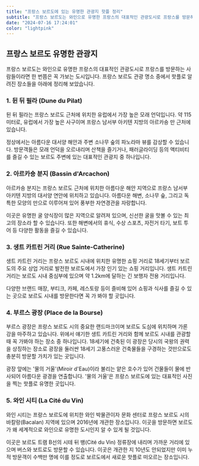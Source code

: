 ```yaml
---
title: "프랑스 보르도에 있는 유명한 관광지 핫플 정리"
subtitle: "프랑스 보르도는 와인으로 유명한 프랑스의 대표적인 관광도시로 프랑스를 방문하는 사람들이라면 한 번쯤은 꼭 가보는 도시입니다. 프랑스 보르도 관광 명소 중에서 핫플로 알려진 장소들을 소개하는 포스팅입니다."
date: "2024-07-16 17:24:01"
color: "lightpink"
---
```



<h2><b>프랑스 보르도 유명한 관광지</b></h2>
<p>프랑스 보르도는 와인으로 유명한 프랑스의 대표적인 관광도시로 프랑스를 방문하는 사람들이라면 한 번쯤은 꼭 가보는 도시입니다. 프랑스 보르도 관광 명소 중에서 핫플로 알려진 장소들을 아래에 정리해 보았습니다.</p>
<p></p>
<p></p>
<h3><b>1. 뒨 뒤 필라 (Dune du Pilat)</b></h3>
<p>뒨 뒤 필라는 프랑스 보르도 근처에 위치한 유럽에서 가장 높은 모래 언덕입니다. 약 115미터로, 유럽에서 가장 높은 사구이며 프랑스 남서부 아키텐 지방의 아르카숑 만 근처에 있습니다.</p>
<p></p>
<p>정상에서는 아름다운 대서양 해안과 주변 소나무 숲의 파노라마 뷰를 감상할 수 있습니다. 방문객들은 모래 언덕을 오르내리며 산책을 즐기거나, 패러글라이딩 등의 액티비티를 즐길 수 있는 보르도 주변에 있는 대표적인 관광지 중 하나입니다.</p>
<p></p>
<p></p>
<h3><b>2. 아르카숑 분지 (Bassin d'Arcachon)</b></h3>
<p>아르카숑 분지는 프랑스 보르도 근처에 위치한 아름다운 해안 지역으로 프랑스 남서부 아키텐 지방의 대서양 연안에 위치하고 있습니다. 아름다운 해변, 소나무 숲, 그리고 독특한 모양의 만으로 이루어져 있어 풍부한 자연경관을 자랑합니다.</p>
<p></p>
<p>이곳은 유명한 굴 양식장이 많은 지역으로 알려져 있으며, 신선한 굴을 맛볼 수 있는 최고의 장소라 할 수 있습니다. 또한 해변에서의 휴식, 수상 스포츠, 자전거 타기, 보트 투어 등 다양한 활동을 즐길 수 있습니다.</p>
<p></p>
<p></p>
<h3><b>3. 생트 카트린 거리 (Rue Sainte-Catherine)</b></h3>
<p>생트 카트린 거리는 프랑스 보르도 시내에 위치한 유명한 쇼핑 거리로 18세기부터 보르도의 주요 상업 거리로 발전한 보르도에서 가장 인기 있는 쇼핑 거리입니다. 생트 카트린 거리는 보르도 시내 중심부에 있으며 약 1.2km에 달하는 긴 보행자 전용 거리입니다.</p>
<p></p>
<p>다양한 브랜드 매장, 부티크, 카페, 레스토랑 등이 즐비해 있어 쇼핑과 식사를 즐길 수 있는 곳으로 보르도 시내를 방문한다면 꼭 가 봐야 할 곳입니다.</p>
<p></p>
<p></p>
<h3><b>4. 부르스 광장 (Place de la Bourse)</b></h3>
<p>부르스 광장은 프랑스 보르도 시의 중요한 랜드마크이며 보르도 도심에 위치하며 가론 강을 마주하고 있습니다. 위에서 얘기한 생트 카트린 거리와 함께 보르도 시내를 관광할 때 꼭 가봐야 하는 장소 중 하나입니다. 18세기에 건축된 이 광장은 당시의 국왕의 권력을 상징하는 장소로 광장을 둘러싼 18세기 고풍스러운 건축물들을 구경하는 것만으로도 충분히 방문할 가치가 있는 곳입니다.</p>
<p></p>
<p>광장 앞에는 '물의 거울'(Miroir d'Eau)이라 불리는 얕은 호수가 있어 건물들이 물에 반사되어 아름다운 광경을 연출합니다. '물의 거울'은 프랑스 보르도에 있는 대표적인 사진을 찍는 핫플로 유명한 곳입니다.</p>
<p></p>
<p></p>


<h3><b>5. 와인 시티 (La Cit&eacute; du Vin)</b></h3>
<p>와인 시티는 프랑스 보르도에 위치한 와인 박물관이자 문화 센터로 프랑스 보르도 시의 바칼랑(Bacalan) 지역에 있으며 2016년에 개관한 장소입니다. 이곳을 방문하면 보르도가 왜 세계적으로 와인으로 유명한 도시인지 알 수 있게 될 것입니다.</p>
<p></p>
<p>이곳은 보르도 트램 B선의 시테 뒤 뱅(Cit&eacute; du Vin) 정류장에 내리며 가까운 거리에 있으며 버스와 보트로도 방문할 수 있습니다. 이곳은 개관한 지 10년도 안되었지만 이미 누적 방문객이 수백만 명에 이를 정도로 보르도에서 새로운 핫플로 떠오르는 장소입니다.</p>
<p></p>